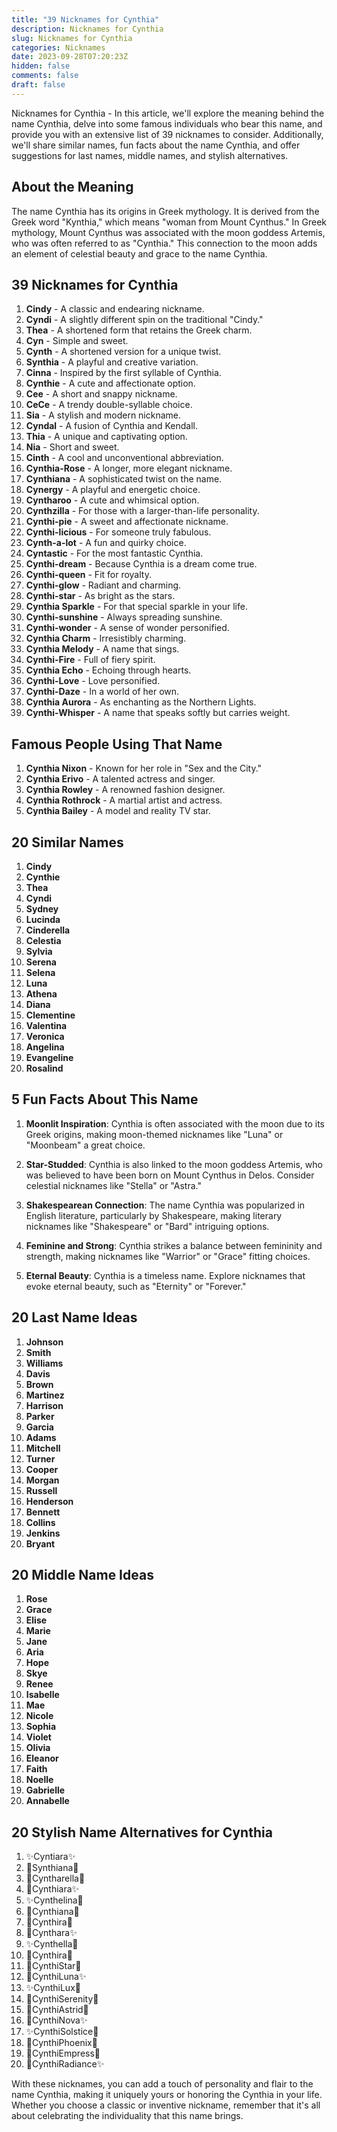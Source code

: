 ```yaml
---
title: "39 Nicknames for Cynthia"
description: Nicknames for Cynthia
slug: Nicknames for Cynthia
categories: Nicknames
date: 2023-09-28T07:20:23Z
hidden: false
comments: false
draft: false
---
```


Nicknames for Cynthia - In this article, we'll explore the meaning behind the name Cynthia, delve into some famous individuals who bear this name, and provide you with an extensive list of 39 nicknames to consider. Additionally, we'll share similar names, fun facts about the name Cynthia, and offer suggestions for last names, middle names, and stylish alternatives.

## About the Meaning

The name Cynthia has its origins in Greek mythology. It is derived from the Greek word "Kynthia," which means "woman from Mount Cynthus." In Greek mythology, Mount Cynthus was associated with the moon goddess Artemis, who was often referred to as "Cynthia." This connection to the moon adds an element of celestial beauty and grace to the name Cynthia.

## 39 Nicknames for Cynthia

1. **Cindy** - A classic and endearing nickname.
2. **Cyndi** - A slightly different spin on the traditional "Cindy."
3. **Thea** - A shortened form that retains the Greek charm.
4. **Cyn** - Simple and sweet.
5. **Cynth** - A shortened version for a unique twist.
6. **Synthia** - A playful and creative variation.
7. **Cinna** - Inspired by the first syllable of Cynthia.
8. **Cynthie** - A cute and affectionate option.
9. **Cee** - A short and snappy nickname.
10. **CeCe** - A trendy double-syllable choice.
11. **Sia** - A stylish and modern nickname.
12. **Cyndal** - A fusion of Cynthia and Kendall.
13. **Thia** - A unique and captivating option.
14. **Nia** - Short and sweet.
15. **Cinth** - A cool and unconventional abbreviation.
16. **Cynthia-Rose** - A longer, more elegant nickname.
17. **Cynthiana** - A sophisticated twist on the name.
18. **Cynergy** - A playful and energetic choice.
19. **Cyntharoo** - A cute and whimsical option.
20. **Cynthzilla** - For those with a larger-than-life personality.
21. **Cynthi-pie** - A sweet and affectionate nickname.
22. **Cynthi-licious** - For someone truly fabulous.
23. **Cynth-a-lot** - A fun and quirky choice.
24. **Cyntastic** - For the most fantastic Cynthia.
25. **Cynthi-dream** - Because Cynthia is a dream come true.
26. **Cynthi-queen** - Fit for royalty.
27. **Cynthi-glow** - Radiant and charming.
28. **Cynthi-star** - As bright as the stars.
29. **Cynthia Sparkle** - For that special sparkle in your life.
30. **Cynthi-sunshine** - Always spreading sunshine.
31. **Cynthi-wonder** - A sense of wonder personified.
32. **Cynthia Charm** - Irresistibly charming.
33. **Cynthia Melody** - A name that sings.
34. **Cynthi-Fire** - Full of fiery spirit.
35. **Cynthia Echo** - Echoing through hearts.
36. **Cynthi-Love** - Love personified.
37. **Cynthi-Daze** - In a world of her own.
38. **Cynthia Aurora** - As enchanting as the Northern Lights.
39. **Cynthi-Whisper** - A name that speaks softly but carries weight.

## Famous People Using That Name

1. **Cynthia Nixon** - Known for her role in "Sex and the City."
2. **Cynthia Erivo** - A talented actress and singer.
3. **Cynthia Rowley** - A renowned fashion designer.
4. **Cynthia Rothrock** - A martial artist and actress.
5. **Cynthia Bailey** - A model and reality TV star.

## 20 Similar Names

1. **Cindy**
2. **Cynthie**
3. **Thea**
4. **Cyndi**
5. **Sydney**
6. **Lucinda**
7. **Cinderella**
8. **Celestia**
9. **Sylvia**
10. **Serena**
11. **Selena**
12. **Luna**
13. **Athena**
14. **Diana**
15. **Clementine**
16. **Valentina**
17. **Veronica**
18. **Angelina**
19. **Evangeline**
20. **Rosalind**

## 5 Fun Facts About This Name

1. **Moonlit Inspiration**: Cynthia is often associated with the moon due to its Greek origins, making moon-themed nicknames like "Luna" or "Moonbeam" a great choice.

2. **Star-Studded**: Cynthia is also linked to the moon goddess Artemis, who was believed to have been born on Mount Cynthus in Delos. Consider celestial nicknames like "Stella" or "Astra."

3. **Shakespearean Connection**: The name Cynthia was popularized in English literature, particularly by Shakespeare, making literary nicknames like "Shakespeare" or "Bard" intriguing options.

4. **Feminine and Strong**: Cynthia strikes a balance between femininity and strength, making nicknames like "Warrior" or "Grace" fitting choices.

5. **Eternal Beauty**: Cynthia is a timeless name. Explore nicknames that evoke eternal beauty, such as "Eternity" or "Forever."

## 20 Last Name Ideas

1. **Johnson**
2. **Smith**
3. **Williams**
4. **Davis**
5. **Brown**
6. **Martinez**
7. **Harrison**
8. **Parker**
9. **Garcia**
10. **Adams**
11. **Mitchell**
12. **Turner**
13. **Cooper**
14. **Morgan**
15. **Russell**
16. **Henderson**
17. **Bennett**
18. **Collins**
19. **Jenkins**
20. **Bryant**

## 20 Middle Name Ideas

1. **Rose**
2. **Grace**
3. **Elise**
4. **Marie**
5. **Jane**
6. **Aria**
7. **Hope**
8. **Skye**
9. **Renee**
10. **Isabelle**
11. **Mae**
12. **Nicole**
13. **Sophia**
14. **Violet**
15. **Olivia**
16. **Eleanor**
17. **Faith**
18. **Noelle**
19. **Gabrielle**
20. **Annabelle**

## 20 Stylish Name Alternatives for Cynthia

1. ✨Cyntiara✨
2. 🌟Synthiana🌟
3. 💫Cyntharella💫
4. 🌠Cynthiara✨
5. ✨Cynthelina🌟
6. 🌟Cynthiana💫
7. 💫Cynthira🌠
8. 🌠Cynthara✨
9. ✨Cynthella🌟
10. 🌟Cynthira💫
11. 💫CynthiStar🌠
12. 🌠CynthiLuna✨
13. ✨CynthiLux🌟
14. 🌟CynthiSerenity💫
15. 💫CynthiAstrid🌠
16. 🌠CynthiNova✨
17. ✨CynthiSolstice🌟
18. 🌟CynthiPhoenix💫
19. 💫CynthiEmpress🌠
20. 🌠CynthiRadiance✨

With these nicknames, you can add a touch of personality and flair to the name Cynthia, making it uniquely yours or honoring the Cynthia in your life. Whether you choose a classic or inventive nickname, remember that it's all about celebrating the individuality that this name brings.